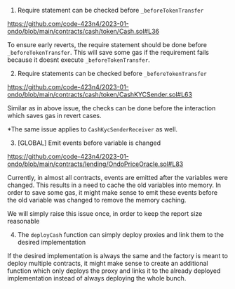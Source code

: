 1) Require statement can be checked before `_beforeTokenTransfer` 

https://github.com/code-423n4/2023-01-ondo/blob/main/contracts/cash/token/Cash.sol#L36


To ensure early reverts, the require statement should be done before `_beforeTokenTransfer`. This will save some gas if the requirement fails because it doesnt execute `_beforeTokenTransfer`.

2) Require statements can be checked before `_beforeTokenTransfer`

https://github.com/code-423n4/2023-01-ondo/blob/main/contracts/cash/token/CashKYCSender.sol#L63

Similar as in above issue, the checks can be done before the interaction which saves gas in revert cases.

*The same issue applies to `CashKycSenderReceiver` as well.

3) [GLOBAL] Emit events before variable is changed

https://github.com/code-423n4/2023-01-ondo/blob/main/contracts/lending/OndoPriceOracle.sol#L83

Currently, in almost all contracts, events are emitted after the variables were changed. This results in a need to cache the old variables into memory. In order to save some gas, it might make sense to emit these events before the old variable was changed to remove the memory caching.

We will simply raise this issue once, in order to keep the report size reasonable

4) The `deployCash` function can simply deploy proxies and link them to the desired implementation

If the desired implementation is always the same and the factory is meant to deploy multiple contracts, it might make sense to create an additional function which only deploys the proxy and links it to the already deployed implementation instead of always deploying the whole bunch.
